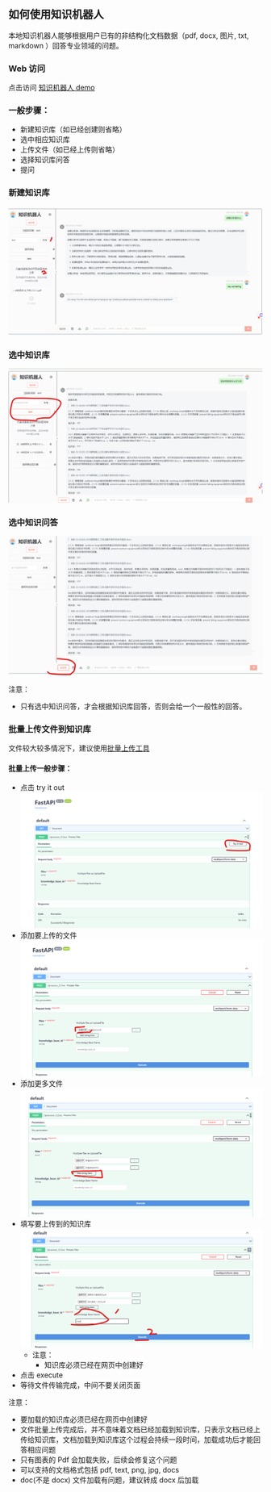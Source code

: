 ## 如何使用知识机器人

本地知识机器人能够根据用户已有的非结构化文档数据（pdf, docx, 图片, txt, markdown ）回答专业领域的问题。

### Web 访问

点击访问 [知识机器人 demo ](http://chatvue.cpolar.cn)

### 一般步骤：
- 新建知识库（如已经创建则省略）
- 选中相应知识库
- 上传文件（如已经上传则省略）
- 选择知识库问答
- 提问

### 新建知识库
![ 创建知识库 ](img/create_knowlege_base.png)

### 选中知识库
![ 选中知识库 ](img/choose_knowlege_base.png)

### 选中知识问答
![ 选中知识问答 ](img/choose_knowlege_answer.png)

注意：
- 只有选中知识问答，才会根据知识库回答，否则会给一个一般性的回答。 

### 批量上传文件到知识库
文件较大较多情况下，建议使用[批量上传工具](http://batch-file.vip.cpolar.cn)

#### 批量上传一般步骤：
- 点击 try it out
  ![ click_try_out ](img/click_try_out.png)
- 添加要上传的文件
  ![ choose_file ](img/choose_file.png)
- 添加更多文件
  ![ choose_more ](img/add_more.png)
- 填写要上传到的知识库
  ![ choose_knowledge_execute ](img/choose_knowledge_execute.png)
  - 注意：
    - 知识库必须已经在网页中创建好
- 点击 execute
- 等待文件传输完成，中间不要关闭页面

注意：
- 要加载的知识库必须已经在网页中创建好
- 文件批量上传完成后，并不意味着文档已经加载到知识库，只表示文档已经上传给知识库，文档加载到知识库这个过程会持续一段时间，加载成功后才能回答相应问题
- 只有图表的 Pdf 会加载失败，后续会修复这个问题
- 可以支持的文档格式包括 pdf, text, png, jpg, docs
- doc(不是 docx) 文件加载有问题，建议转成 docx 后加载

